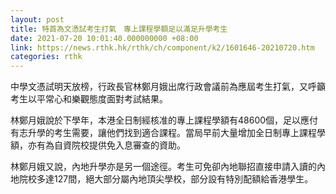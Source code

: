 ```yaml
---
layout: post
title: 特首為文憑試考生打氣　專上課程學額足以滿足升學考生
date: 2021-07-20 10:01:40.000000000 +08:00
link: https://news.rthk.hk/rthk/ch/component/k2/1601646-20210720.htm
categories: rthk
---
```


中學文憑試明天放榜，行政長官林鄭月娥出席行政會議前為應屆考生打氣，又呼籲考生以平常心和樂觀態度面對考試結果。

林鄭月娥說於下學年，本港全日制經核准的專上課程學額有48600個，足以應付有志升學的考生需要，讓他們找到適合課程。當局早前大量增加全日制專上課程學額，亦有為自資院校提供免入息審查的資助。

林鄭月娥又說，內地升學亦是另一個途徑。考生可免卻內地聯招直接申請入讀的內地院校多達127間，絕大部分屬內地頂尖學校，部分設有特別配額給香港學生。
